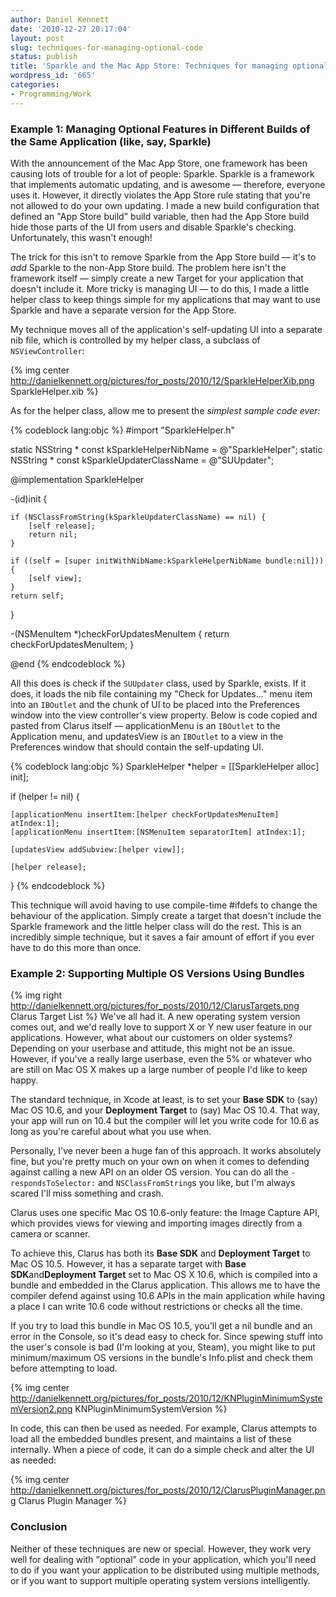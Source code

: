 ```yaml
---
author: Daniel Kennett
date: '2010-12-27 20:17:04'
layout: post
slug: techniques-for-managing-optional-code
status: publish
title: 'Sparkle and the Mac App Store: Techniques for managing optional code'
wordpress_id: '665'
categories:
- Programming/Work
---
```


### Example 1: Managing Optional Features in Different Builds of the Same Application (like, say, Sparkle)

With the announcement of the Mac App Store, one framework has been
causing lots of trouble for a lot of people: Sparkle. Sparkle is a
framework that implements automatic updating, and is awesome —
therefore, everyone uses it. However, it directly violates the App Store
rule stating that you're not allowed to do your own updating. I made a
new build configuration that defined an "App Store build" build
variable, then had the App Store build hide those parts of the UI from
users and disable Sparkle's checking. Unfortunately, this wasn't enough!

The trick for this isn't to remove Sparkle from the App Store build —
it's to *add* Sparkle to the non-App Store build. The problem here isn't
the framework itself — simply create a new Target for your application
that doesn't include it. More tricky is managing UI — to do this, I made
a little helper class to keep things simple for my applications that may
want to use Sparkle and have a separate version for the App Store.

My technique moves all of the application's self-updating UI into a
separate nib file, which is controlled by my helper class, a subclass of
`NSViewController`:

{% img center http://danielkennett.org/pictures/for_posts/2010/12/SparkleHelperXib.png SparkleHelper.xib %}

As for the helper class, allow me to present the *simplest sample code ever:*

{% codeblock lang:objc %}
#import "SparkleHelper.h"

static NSString * const kSparkleHelperNibName = @"SparkleHelper";
static NSString * const kSparkleUpdaterClassName = @"SUUpdater";

@implementation SparkleHelper

-(id)init {

    if (NSClassFromString(kSparkleUpdaterClassName) == nil) {
        [self release];
        return nil;
    }

    if ((self = [super initWithNibName:kSparkleHelperNibName bundle:nil])) {
        [self view];
    }
    return self;
}

-(NSMenuItem *)checkForUpdatesMenuItem {
    return checkForUpdatesMenuItem;
}

@end
{% endcodeblock %}

All this does is check if the `SUUpdater` class, used by Sparkle, exists.
If it does, it loads the nib file containing my "Check for Updates..."
menu item into an `IBOutlet` and the chunk of UI to be placed into the
Preferences window into the view controller's view property. Below is
code copied and pasted from Clarus itself — applicationMenu is an
`IBOutlet` to the Application menu, and updatesView is an `IBOutlet` to a
view in the Preferences window that should contain the self-updating UI.

{% codeblock lang:objc %}
SparkleHelper *helper = [[SparkleHelper alloc] init];

if (helper != nil) {

    [applicationMenu insertItem:[helper checkForUpdatesMenuItem] atIndex:1];
    [applicationMenu insertItem:[NSMenuItem separatorItem] atIndex:1];

    [updatesView addSubview:[helper view]];

    [helper release];
}
{% endcodeblock %}

This technique will avoid having to use compile-time \#ifdefs to change
the behaviour of the application. Simply create a target that doesn't
include the Sparkle framework and the little helper class will do the
rest. This is an incredibly simple technique, but it saves a fair amount
of effort if you ever have to do this more than once.

### Example 2: Supporting Multiple OS Versions Using Bundles

{% img right http://danielkennett.org/pictures/for_posts/2010/12/ClarusTargets.png Clarus Target List %} 
We've all had it. A new operating system version comes out, and we'd
really love to support X or Y new user feature in our applications.
However, what about our customers on older systems? Depending on your
userbase and attitude, this might not be an issue. However, if you've a
really large userbase, even the 5% or whatever who are still on Mac OS X
makes up a large number of people I'd like to keep happy.

The standard technique, in Xcode at least, is to set your **Base SDK**
to (say) Mac OS 10.6, and your **Deployment Target** to (say) Mac OS
10.4. That way, your app will run on 10.4 but the compiler will let you
write code for 10.6 as long as you're careful about what you use when.

Personally, I've never been a huge fan of this approach. It works
absolutely fine, but you're pretty much on your own on when it comes to
defending against calling a new API on an older OS version. You can do
all the `-respondsToSelector:` and `NSClassFromString`s you like, but I'm
always scared I'll miss something and crash.

Clarus uses one specific Mac OS 10.6-only feature: the Image Capture
API, which provides views for viewing and importing images directly from
a camera or scanner.

To achieve this, Clarus has both its **Base SDK** and **Deployment
Target** to Mac OS 10.5. However, it has a separate target with **Base
SDK**and**Deployment Target** set to Mac OS X 10.6, which is compiled
into a bundle and embedded in the Clarus application. This allows me to
have the compiler defend against using 10.6 APIs in the main application
while having a place I can write 10.6 code without restrictions or
checks all the time.

If you try to load this bundle in Mac OS 10.5, you'll get a nil bundle
and an error in the Console, so it's dead easy to check for. Since
spewing stuff into the user's console is bad (I'm looking at you,
Steam), you might like to put minimum/maximum OS versions in the
bundle's Info.plist and check them before attempting to load.

{% img center http://danielkennett.org/pictures/for_posts/2010/12/KNPluginMinimumSystemVersion2.png KNPluginMinimumSystemVersion %}

In code, this can then be used as needed. For example, Clarus attempts
to load all the embedded bundles present, and maintains a list of these
internally. When a piece of code, it can do a simple check and alter the
UI as needed:

{% img center http://danielkennett.org/pictures/for_posts/2010/12/ClarusPluginManager.png Clarus Plugin Manager %}

### Conclusion

Neither of these techniques are new or special. However, they work very
well for dealing with "optional" code in your application, which you'll
need to do if you want your application to be distributed using multiple
methods, or if you want to support multiple operating system versions
intelligently.
